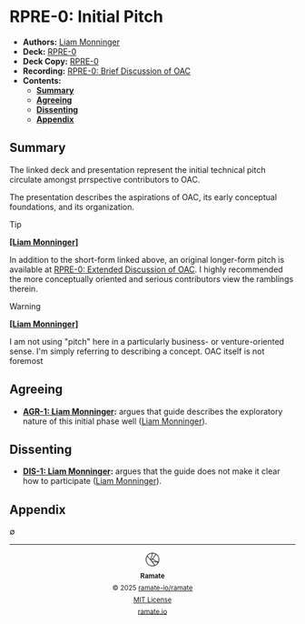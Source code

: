 # RPRE-0: Initial Pitch
- **Authors:** [Liam Monninger](mailto:liam@ramate.io)
- **Deck:** [RPRE-0](https://docs.google.com/presentation/d/16Vaat7X2z5lplTmRi-dVR2EgKFlJKq3q6WenoNqSrVo/edit?usp=sharing)
- **Deck Copy:** [RPRE-0](./RPRE-0_%20Ordered%20Atomic%20Collaboration.pdf)
- **Recording:** [RPRE-0: Brief Discussion of OAC](https://www.loom.com/share/e04c02c50c804a158b6d275bfe67a662?sid=e6188b64-37cf-4e8c-98c5-745d44733c93)
- **Contents:**
  - **[Summary](#summary)**
  - **[Agreeing](#agreeing)**
  - **[Dissenting](#dissenting)**
  - **[Appendix](#appendix)**

## Summary
The linked deck and presentation represent the initial technical pitch circulate amongst prrspective contributors to OAC.

The presentation describes the aspirations of OAC, its early conceptual foundations, and its organization.

> [!TIP]
> **[[Liam Monninger]](mailto:liam@ramate.io)**
>
> In addition to the short-form linked above, an original longer-form pitch is available at [RPRE-0: Extended Discussion of OAC](https://www.loom.com/share/3f38153268824a22b4efdd65e453cc40?sid=44f2f12d-b5fe-47fe-8316-691fb084280e). I highly recommended the more conceptually oriented and serious contributors view the ramblings therein.

> [!WARNING]
> **[[Liam Monninger]](mailto:liam@ramate.io)**
>
> I am not using "pitch" here in a particularly business- or venture-oriented sense. I'm simply referring to describing a concept. OAC itself is not foremost

## Agreeing
- **[AGR-1: Liam Monninger](./agreeing/agr-001-liam-monninger/README.md):** argues that guide describes the exploratory nature of this initial phase well ([Liam Monninger](mailto:liam@ramate.io)).

## Dissenting
- **[DIS-1: Liam Monninger](./dissenting/dis-001-liam-monninger/README.md):** argues that the guide does not make it clear how to participate ([Liam Monninger](mailto:liam@ramate.io)).

## Appendix
$\emptyset$

<!--OAC FOOTER: DO NOT REMOVE THIS LINE-->
---

<div align="center">
  <a href="https://github.com/ramate-io/oac">
    <picture>
      <source srcset="/assets/oac-inverted-transparent.png" media="(prefers-color-scheme: dark)">
      <img height="24" src="/assets/oac-transparent.png" alt="OAC"/>
    </picture>
  </a>
  <br/>
  <sub>
    <b>Ramate</b>
    <br/>
    &copy; 2025 <a href="https://github.com/ramate-io/ramate">ramate-io/ramate</a>
    <br/>
    <a href="https://github.com/ramate-io/ramate/blob/main/LICENSE">MIT License</a>
    <br/>
    <a href="https://www.ramate.io">ramate.io</a>
  </sub>
</div>
